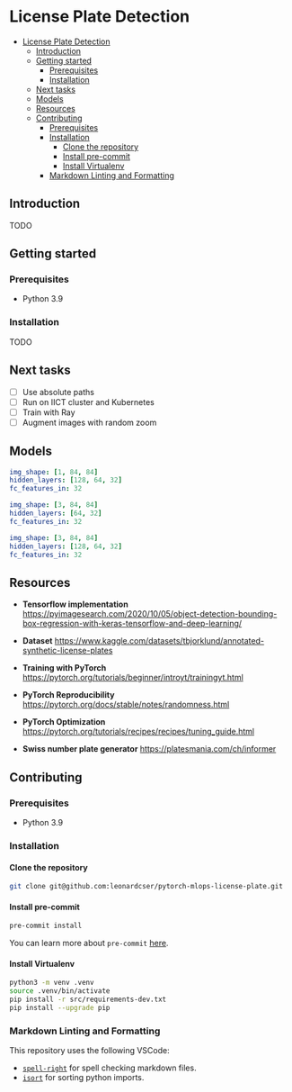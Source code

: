 # License Plate Detection

-   [License Plate Detection](#license-plate-detection)
    -   [Introduction](#introduction)
    -   [Getting started](#getting-started)
        -   [Prerequisites](#prerequisites)
        -   [Installation](#installation)
    -   [Next tasks](#next-tasks)
    -   [Models](#models)
    -   [Resources](#resources)
    -   [Contributing](#contributing)
        -   [Prerequisites](#prerequisites-1)
        -   [Installation](#installation-1)
            -   [Clone the repository](#clone-the-repository)
            -   [Install pre-commit](#install-pre-commit)
            -   [Install Virtualenv](#install-virtualenv)
        -   [Markdown Linting and Formatting](#markdown-linting-and-formatting)

## Introduction

TODO

## Getting started

### Prerequisites

-   Python 3.9

### Installation

TODO

## Next tasks

-   [ ] Use absolute paths
-   [ ] Run on IICT cluster and Kubernetes
-   [ ] Train with Ray
-   [ ] Augment images with random zoom

## Models

```yaml
img_shape: [1, 84, 84]
hidden_layers: [128, 64, 32]
fc_features_in: 32
```

```yaml
img_shape: [3, 84, 84]
hidden_layers: [64, 32]
fc_features_in: 32
```

```yaml
img_shape: [3, 84, 84]
hidden_layers: [128, 64, 32]
fc_features_in: 32
```

## Resources

-   **Tensorflow implementation**
    https://pyimagesearch.com/2020/10/05/object-detection-bounding-box-regression-with-keras-tensorflow-and-deep-learning/

-   **Dataset**
    https://www.kaggle.com/datasets/tbjorklund/annotated-synthetic-license-plates

-   **Training with PyTorch**
    https://pytorch.org/tutorials/beginner/introyt/trainingyt.html

-   **PyTorch Reproducibility**
    https://pytorch.org/docs/stable/notes/randomness.html

-   **PyTorch Optimization**
    https://pytorch.org/tutorials/recipes/recipes/tuning_guide.html

-   **Swiss number plate generator**
    https://platesmania.com/ch/informer

## Contributing

### Prerequisites

-   Python 3.9

### Installation

#### Clone the repository

```sh
git clone git@github.com:leonardcser/pytorch-mlops-license-plate.git
```

#### Install pre-commit

```sh
pre-commit install
```

You can learn more about `pre-commit` [here](https://pre-commit.com/).

#### Install Virtualenv

```sh
python3 -m venv .venv
source .venv/bin/activate
pip install -r src/requirements-dev.txt
pip install --upgrade pip
```

### Markdown Linting and Formatting

This repository uses the following VSCode:

-   [`spell-right`](https://marketplace.visualstudio.com/items?itemName=ban.spellright) for spell checking markdown files.
-   [`isort`](https://marketplace.visualstudio.com/items?itemName=ms-python.isort) for sorting python imports.
